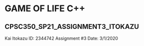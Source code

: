 # GAME OF LIFE C++
## CPSC350_SP21_ASSIGNMENT3_ITOKAZU
Kai Itokazu
ID: 2344742
Assignment #3
Date: 3/1/2020

